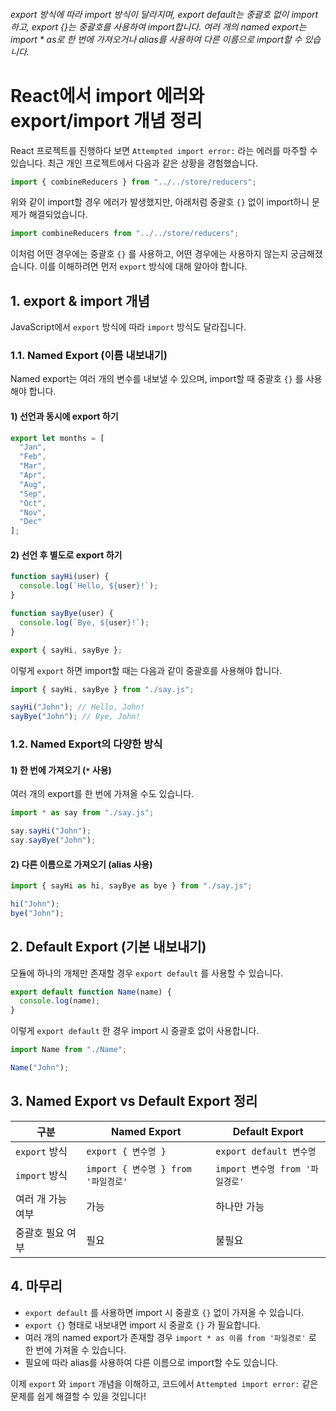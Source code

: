 ###### export 방식에 따라 import 방식이 달라지며, export default는 중괄호 없이 import하고, export {}는 중괄호를 사용하여 import합니다. 여러 개의 named export는 import \* as로 한 번에 가져오거나 alias를 사용하여 다른 이름으로 import할 수 있습니다.

# React에서 import 에러와 export/import 개념 정리

React 프로젝트를 진행하다 보면 `Attempted import error:` 라는 에러를 마주할 수 있습니다. 최근 개인 프로젝트에서 다음과 같은 상황을 경험했습니다.

```js
import { combineReducers } from "../../store/reducers";
```

위와 같이 import할 경우 에러가 발생했지만, 아래처럼 중괄호 `{}` 없이 import하니 문제가 해결되었습니다.

```js
import combineReducers from "../../store/reducers";
```

이처럼 어떤 경우에는 중괄호 `{}` 를 사용하고, 어떤 경우에는 사용하지 않는지 궁금해졌습니다. 이를 이해하려면 먼저 `export` 방식에 대해 알아야 합니다.

## 1. export & import 개념

JavaScript에서 `export` 방식에 따라 `import` 방식도 달라집니다.

### 1.1. Named Export (이름 내보내기)

Named export는 여러 개의 변수를 내보낼 수 있으며, import할 때 중괄호 `{}` 를 사용해야 합니다.

#### 1) 선언과 동시에 export 하기

```js
export let months = [
  "Jan",
  "Feb",
  "Mar",
  "Apr",
  "Aug",
  "Sep",
  "Oct",
  "Nov",
  "Dec"
];
```

#### 2) 선언 후 별도로 export 하기

```js
function sayHi(user) {
  console.log(`Hello, ${user}!`);
}

function sayBye(user) {
  console.log(`Bye, ${user}!`);
}

export { sayHi, sayBye };
```

이렇게 `export` 하면 import할 때는 다음과 같이 중괄호를 사용해야 합니다.

```js
import { sayHi, sayBye } from "./say.js";

sayHi("John"); // Hello, John!
sayBye("John"); // Bye, John!
```

### 1.2. Named Export의 다양한 방식

#### 1) 한 번에 가져오기 (`*` 사용)

여러 개의 export를 한 번에 가져올 수도 있습니다.

```js
import * as say from "./say.js";

say.sayHi("John");
say.sayBye("John");
```

#### 2) 다른 이름으로 가져오기 (alias 사용)

```js
import { sayHi as hi, sayBye as bye } from "./say.js";

hi("John");
bye("John");
```

## 2. Default Export (기본 내보내기)

모듈에 하나의 개체만 존재할 경우 `export default` 를 사용할 수 있습니다.

```js
export default function Name(name) {
  console.log(name);
}
```

이렇게 `export default` 한 경우 import 시 중괄호 없이 사용합니다.

```js
import Name from "./Name";

Name("John");
```

## 3. Named Export vs Default Export 정리

| 구분              | Named Export                        | Default Export                  |
| ----------------- | ----------------------------------- | ------------------------------- |
| `export` 방식     | `export { 변수명 }`                 | `export default 변수명`         |
| `import` 방식     | `import { 변수명 } from '파일경로'` | `import 변수명 from '파일경로'` |
| 여러 개 가능 여부 | 가능                                | 하나만 가능                     |
| 중괄호 필요 여부  | 필요                                | 불필요                          |

## 4. 마무리

- `export default` 를 사용하면 import 시 중괄호 `{}` 없이 가져올 수 있습니다.
- `export {}` 형태로 내보내면 import 시 중괄호 `{}` 가 필요합니다.
- 여러 개의 named export가 존재할 경우 `import * as 이름 from '파일경로'` 로 한 번에 가져올 수 있습니다.
- 필요에 따라 alias를 사용하여 다른 이름으로 import할 수도 있습니다.

이제 `export` 와 `import` 개념을 이해하고, 코드에서 `Attempted import error:` 같은 문제를 쉽게 해결할 수 있을 것입니다!
